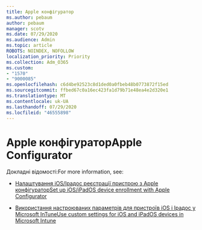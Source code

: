 ```yaml
---
title: Apple конфігуратор
ms.author: pebaum
author: pebaum
manager: scotv
ms.date: 07/29/2020
ms.audience: Admin
ms.topic: article
ROBOTS: NOINDEX, NOFOLLOW
localization_priority: Priority
ms.collection: Adm_O365
ms.custom:
- "1570"
- "9000085"
ms.openlocfilehash: c6d4be92523c8d1ded0a0fbeb48b0773872f15ed
ms.sourcegitcommit: ffbed67c0a16ec423fa1d79b71e48ea4e2d320e1
ms.translationtype: MT
ms.contentlocale: uk-UA
ms.lasthandoff: 07/29/2020
ms.locfileid: "46555898"
---
```

# <a name="apple-configurator"></a><span data-ttu-id="e7f87-102">Apple конфігуратор</span><span class="sxs-lookup"><span data-stu-id="e7f87-102">Apple Configurator</span></span>

<span data-ttu-id="e7f87-103">Докладні відомості:</span><span class="sxs-lookup"><span data-stu-id="e7f87-103">For more information, see:</span></span> 

- [<span data-ttu-id="e7f87-104">Налаштування iOS/Ipадос реєстрації пристрою з Apple конфігуратор</span><span class="sxs-lookup"><span data-stu-id="e7f87-104">Set up iOS/iPadOS device enrollment with Apple Configurator</span></span>](https://docs.microsoft.com/intune/apple-configurator-enroll-ios)

- [<span data-ttu-id="e7f87-105">Використання настроюваних параметрів для пристроїв iOS і Ipадос у Microsoft InTune</span><span class="sxs-lookup"><span data-stu-id="e7f87-105">Use custom settings for iOS and iPadOS devices in Microsoft Intune</span></span>](https://docs.microsoft.com/intune/custom-settings-ios)
